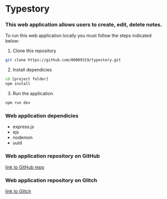 # Typestory

### This web application allows users to create, edit, delete notes.

To run this web application locally you must follow the steps indicated below:

1. Clone this repository
```bash
git clone https://github.com/00009319/typestory.git
```

2. Install dependicies
```bash
cd [project folder]
npm install
```

3. Run the application
```bash
npm run dev
```

### Web application dependicies
- express.js
- ejs
- nodemon
- uuid

### Web application repository on GitHub
[link to GitHub repo](https://github.com/00009319/typestory.git)

### Web application repository on Glitch
[link to Glitch](https://typestory.glitch.me/)


